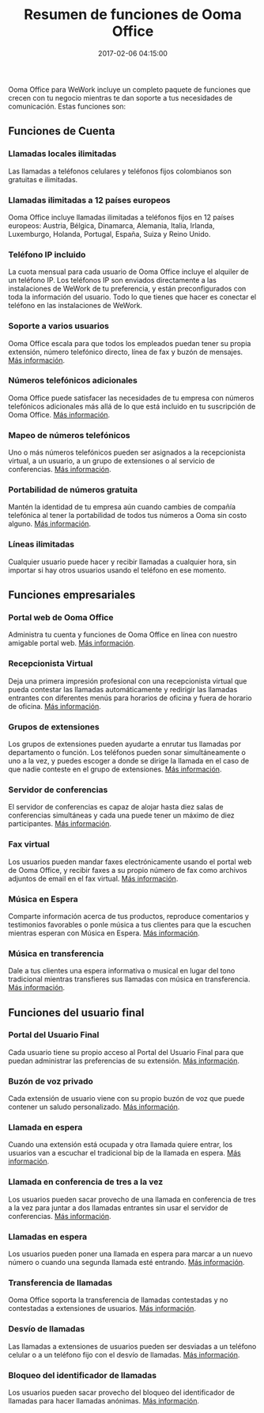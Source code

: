 ﻿---
layout: post
title:  Resumen de funciones de Ooma Office
date:   2017-02-06 04:15:00
country: [Colombia]
language: [Spanish]
locale: [co-es]
category: [wework]
tags: [getting-started, admin-features, end-user-features]
---

Ooma Office para WeWork incluye un completo paquete de funciones que crecen con tu negocio mientras te dan soporte a tus necesidades de comunicación. Estas funciones son: 

## Funciones de Cuenta

### Llamadas locales ilimitadas

Las llamadas a teléfonos celulares y teléfonos fijos colombianos son gratuitas e ilimitadas.

### Llamadas ilimitadas a 12 países europeos

Ooma Office incluye llamadas ilimitadas a teléfonos fijos en 12 países europeos: Austria, Bélgica, Dinamarca, Alemania, Italia, Irlanda, Luxemburgo, Holanda, Portugal, España, Suiza y Reino Unido.

### Teléfono IP incluido

La cuota mensual para cada usuario de Ooma Office incluye el alquiler de un teléfono IP. Los teléfonos IP son enviados directamente a las instalaciones de WeWork de tu preferencia, y están preconfigurados con toda la información del usuario. Todo lo que tienes que hacer es conectar el teléfono en las instalaciones de WeWork.

### Soporte a varios usuarios

Ooma Office escala para que todos los empleados puedan tener su propia extensión, número telefónico directo, línea de fax y buzón de mensajes. [Más información](/co/es/setting-up-extensions).

### Números telefónicos adicionales

Ooma Office puede satisfacer las necesidades de tu empresa con números telefónicos adicionales más allá de lo que está incluido en tu suscripción de Ooma Office. [Más información](/co/es/adding-additional-phone-numbers).

### Mapeo de números telefónicos

Uno o más números telefónicos pueden ser asignados a la recepcionista virtual, a un usuario, a un grupo de extensiones o al servicio de conferencias. [Más información](/co/es/mapping-phone-numbers).

### Portabilidad de números gratuita

Mantén la identidad de tu empresa aún cuando cambies de compañía telefónica al tener la portabilidad de todos tus números a Ooma sin costo alguno. [Más información](/co/es/porting-in-your-phone-numbers).

### Líneas ilimitadas

Cualquier usuario puede hacer y recibir llamadas a cualquier hora, sin importar si hay otros usuarios usando el teléfono en ese momento. 

## Funciones empresariales

### Portal web de Ooma Office

Administra tu cuenta y funciones de Ooma Office en línea con nuestro amigable portal web. [Más información](/co/es/ooma-office-web-portal-admin-guide).

### Recepcionista Virtual

Deja una primera impresión profesional con una recepcionista virtual que pueda contestar las llamadas automáticamente y redirigir las llamadas entrantes con diferentes menús para horarios de oficina y fuera de horario de oficina. [Más información](/co/es/virtual-receptionist).

### Grupos de extensiones

Los grupos de extensiones pueden ayudarte a enrutar tus llamadas por departamento o función. Los teléfonos pueden sonar simultáneamente o uno a la vez, y puedes escoger a donde se dirige la llamada en el caso de que nadie conteste en el grupo de extensiones. [Más información](/co/es/ring-groups).

### Servidor de conferencias

El servidor de conferencias es capaz de alojar hasta diez salas de conferencias simultáneas y cada una puede tener un máximo de diez participantes. [Más información](/co/es/conference-server).

### Fax virtual

Los usuarios pueden mandar faxes electrónicamente usando el portal web de Ooma Office, y recibir faxes a su propio número de fax como archivos adjuntos de email en el fax virtual. [Más información](/co/es/virtual-fax). 

### Música en Espera

Comparte información acerca de tus productos, reproduce comentarios y testimonios favorables o ponle música a tus clientes para que la escuchen mientras esperan con Música en Espera. [Más información](/co/es/music-on-hold).

### Música en transferencia

Dale a tus clientes una espera informativa o musical en lugar del tono tradicional mientras transfieres sus llamadas con música en transferencia. [Más información](/co/es/transfer-music).

## Funciones del usuario final

### Portal del Usuario Final

Cada usuario tiene su propio acceso al Portal del Usuario Final para que puedan administrar las preferencias de su extensión. [Más información](/co/es/ooma-end-user-portal).

### Buzón de voz privado

Cada extensión de usuario viene con su propio buzón de voz que puede contener un saludo personalizado. [Más información](/co/es/voicemail).

### Llamada en espera

Cuando una extensión está ocupada y otra llamada quiere entrar, los usuarios van a escuchar el tradicional bip de la llamada en espera. [Más información](/co/es/call-waiting).

### Llamada en conferencia de tres a la vez

Los usuarios pueden sacar provecho de una llamada en conferencia de tres a la vez para juntar a dos llamadas entrantes sin usar el servidor de conferencias. [Más información](/co/es/three-way-call-conferencing).

### Llamadas en espera

Los usuarios pueden poner una llamada en espera para marcar a un nuevo número o cuando una segunda llamada esté entrando. [Más información](/co/es/placing-calls-on-hold).

### Transferencia de llamadas

Ooma Office soporta la transferencia de llamadas contestadas y no contestadas a extensiones de usuarios. [Más información](/co/es/transferring-calls).

### Desvío de llamadas

Las llamadas a extensiones de usuarios pueden ser desviadas a un teléfono celular o a un teléfono fijo con el desvío de llamadas. [Más información](/co/es/call-forwarding).

### Bloqueo del identificador de llamadas

Los usuarios pueden sacar provecho del bloqueo del identificador de llamadas para hacer llamadas anónimas. [Más información](/co/es/caller-id-blocking).
